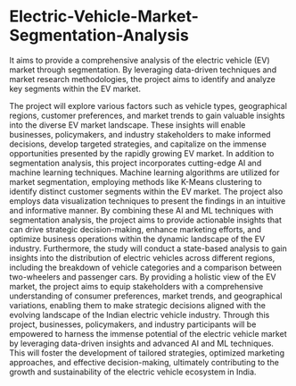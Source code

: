 # Electric-Vehicle-Market-Segmentation-Analysis
It aims to provide a comprehensive analysis of the electric vehicle (EV) market through segmentation. By leveraging data-driven techniques and market research methodologies, the project aims to identify and analyze key segments within the EV market.

The project will explore various factors such as vehicle types, geographical regions, customer preferences, and market trends to gain valuable insights into the diverse EV market landscape. These insights will enable businesses, policymakers, and industry stakeholders to make informed decisions, develop targeted strategies, and capitalize on the immense opportunities presented by the rapidly growing EV market.
In addition to segmentation analysis, this project incorporates cutting-edge AI and machine learning techniques. Machine learning algorithms are utilized for market segmentation, employing methods like K-Means clustering to identify distinct customer segments within the EV market. The project also employs data visualization techniques to present the findings in an intuitive and informative manner. By combining these AI and ML techniques with segmentation analysis, the project aims to provide actionable insights that can drive strategic decision-making, enhance marketing efforts, and optimize business operations within the dynamic landscape of the EV industry.
Furthermore, the study will conduct a state-based analysis to gain insights into the distribution of electric vehicles across different regions, including the breakdown of vehicle categories and a comparison between two-wheelers and passenger cars. By providing a holistic view of the EV market, the project aims to equip stakeholders with a comprehensive understanding of consumer preferences, market trends, and geographical variations, enabling them to make strategic decisions aligned with the evolving landscape of the Indian electric vehicle industry.
Through this project, businesses, policymakers, and industry participants will be empowered to harness the immense potential of the electric vehicle market by leveraging data-driven insights and advanced AI and ML techniques. This will foster the development of tailored strategies, optimized marketing approaches, and effective decision-making, ultimately contributing to the growth and sustainability of the electric vehicle ecosystem in India.
